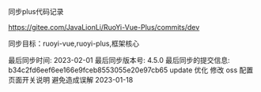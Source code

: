 同步plus代码记录

https://gitee.com/JavaLionLi/RuoYi-Vue-Plus/commits/dev

同步目标：ruoyi-vue,ruoyi-plus,框架核心

最后同步时间: 2023-02-01
最后同步版本号: 4.5.0
最后同步的提交信息: b34c2fd6eef6ee166e9fceb8553055e20e97cb65 update 优化 修改 oss 配置页面开关说明 避免造成误解 2023-01-18